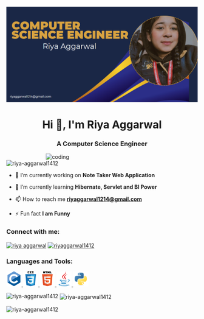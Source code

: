 ![logo](https://github.com/Riya-Aggarwal1412/Riya-Aggarwal1412/blob/main/Screenshot%202024-09-28%20121957.png)

<h1 align="center">Hi 👋, I'm Riya Aggarwal</h1>
<h3 align="center">A Computer Science Engineer</h3>

<image align="right" alt="coding" width="400" src="https://tse3.mm.bing.net/th?id=OIP._OQEK4UpZblm-U9Ay670uAHaE5&pid=Api&P=0&h=180">

<p align="left"> <img src="https://komarev.com/ghpvc/?username=riya-aggarwal1412&label=Profile%20views&color=0e75b6&style=flat" alt="riya-aggarwal1412" /> </p>

- 🔭 I’m currently working on **Note Taker Web Application**

- 🌱 I’m currently learning **Hibernate, Servlet and BI Power**

- 📫 How to reach me **riyaggarwal1214@gmail.com**

- ⚡ Fun fact **I am Funny**

<h3 align="left">Connect with me:</h3>
<p align="left">
<a href="https://www.linkedin.com/in/riya-aggarwal-040388287" target="blank"><img align="center" src="https://raw.githubusercontent.com/rahuldkjain/github-profile-readme-generator/master/src/images/icons/Social/linked-in-alt.svg" alt="riya aggarwal" height="30" width="40" /></a>
<a href="https://https://www.instagram.com/riyaaggarwal1412" target="blank"><img align="center" src="https://raw.githubusercontent.com/rahuldkjain/github-profile-readme-generator/master/src/images/icons/Social/instagram.svg" alt="riyaggarwal1412" height="30" width="40" /></a>
</p>

<h3 align="left">Languages and Tools:</h3>
<p align="left"> <a href="https://www.cprogramming.com/" target="_blank" rel="noreferrer"> <img src="https://raw.githubusercontent.com/devicons/devicon/master/icons/c/c-original.svg" alt="c" width="40" height="40"/> </a> <a href="https://www.w3schools.com/css/" target="_blank" rel="noreferrer"> <img src="https://raw.githubusercontent.com/devicons/devicon/master/icons/css3/css3-original-wordmark.svg" alt="css3" width="40" height="40"/> </a> <a href="https://www.w3.org/html/" target="_blank" rel="noreferrer"> <img src="https://raw.githubusercontent.com/devicons/devicon/master/icons/html5/html5-original-wordmark.svg" alt="html5" width="40" height="40"/> </a> <a href="https://www.java.com" target="_blank" rel="noreferrer"> <img src="https://raw.githubusercontent.com/devicons/devicon/master/icons/java/java-original.svg" alt="java" width="40" height="40"/> </a> <a href="https://www.python.org" target="_blank" rel="noreferrer"> <img src="https://raw.githubusercontent.com/devicons/devicon/master/icons/python/python-original.svg" alt="python" width="40" height="40"/> </a> </p>

<p><img align="left" src="https://github-readme-stats.vercel.app/api/top-langs?username=riya-aggarwal1412&show_icons=true&locale=en&layout=compact" alt="riya-aggarwal1412" /></p>

<p>&nbsp;<img align="center" src="https://github-readme-stats.vercel.app/api?username=riya-aggarwal1412&show_icons=true&locale=en" alt="riya-aggarwal1412" /></p>

<p><img align="center" src="https://github-readme-streak-stats.herokuapp.com/?user=riya-aggarwal1412&" alt="riya-aggarwal1412" /></p>
